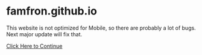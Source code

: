 # famfron.github.io

This website is not optimized for Mobile, so there are probably a lot of bugs. Next major update will fix that.

[Click Here to Continue](https://famfron.github.io/home_page)
